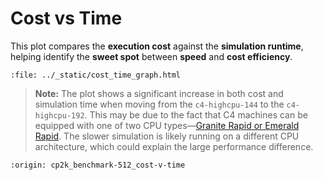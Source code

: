 # Cost vs Time

This plot compares the **execution cost** against the **simulation runtime**, helping identify the **sweet spot** between **speed** and **cost efficiency**.

```{raw} html
:file: ../_static/cost_time_graph.html
```

> **Note:**
> The plot shows a significant increase in both cost and simulation time when moving from the `c4-highcpu-144` to the `c4-highcpu-192`. This may be due to the fact that C4 machines can be equipped with one of two CPU types—[Granite Rapid or Emerald Rapid](https://cloud.google.com/compute/docs/general-purpose-machines#c4_series). The slower simulation is likely running on a different CPU architecture, which could explain the large performance difference.

```{banner_small}
:origin: cp2k_benchmark-512_cost-v-time
```